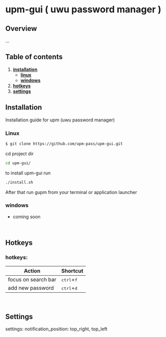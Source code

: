# upm-gui ( uwu password manager )

## **Overview**
...

## **Table of contents**
1. [**installation**](#Installation)
    * [**linux**](#linux)
    * [**windows**](#windows)
2. [**hotkeys**](#hotkeys)
3. [**settings**](#settings)

## **Installation**
Installation guide for upm (uwu password manager)

### **Linux**

```bash
$ git clone https://github.com/upm-pass/upm-gui.git
```

cd project dir
```bash 
cd upm-gui/
```

to install upm-gui run
```bash
./install.sh
```
After that run gupm from your terminal or application launcher


### **windows**
- coming soon

<br>

## **Hotkeys**

### hotkeys:

| Action                                      |   Shortcut
| --------------------------------------------|:-----------------------------
| focus on search bar                         | <kbd>ctrl</kbd>+<kbd>f</kbd>
| add new password                            | <kbd>ctrl</kbd>+<kbd>d</kbd>



<br>

## **Settings**
settings:
    notification_position: top_right, top_left


